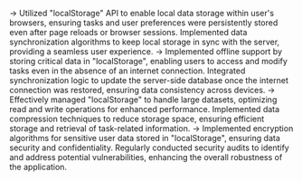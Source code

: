 -> Utilized "localStorage" API to enable local data storage within user's browsers, ensuring tasks and user preferences were persistently stored even after page reloads or browser sessions. Implemented data synchronization algorithms to keep local storage in sync with the server, providing a seamless user experience.
-> Implemented offline support by storing critical data in "localStorage", enabling users to access and modify tasks even in the absence of an internet connection. Integrated synchronization logic to update the server-side database once the internet connection was restored, ensuring data consistency across devices.
-> Effectively managed "localStorage" to handle large datasets, optimizing read and write operations for enhanced performance. Implemented data compression techniques to reduce storage space, ensuring efficient storage and retrieval of task-related information.
-> Implemented encryption algorithms for sensitive user data stored in "localStorage", ensuring data security and confidentiality. Regularly conducted security audits to identify and address potential vulnerabilities, enhancing the overall robustness of the application.
